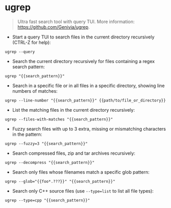 # ugrep

> Ultra fast search tool with query TUI.
> More information: <https://github.com/Genivia/ugrep>.

- Start a query TUI to search files in the current directory recursively (CTRL-Z for help):

`ugrep --query`

- Search the current directory recursively for files containing a regex search pattern:

`ugrep "{{search_pattern}}"`

- Search in a specific file or in all files in a specific directory, showing line numbers of matches:

`ugrep --line-number "{{search_pattern}}" {{path/to/file_or_directory}}`

- List the matching files in the current directory recursively:

`ugrep --files-with-matches "{{search_pattern}}"`

- Fuzzy search files with up to 3 extra, missing or mismatching characters in the pattern:

`ugrep --fuzzy=3 "{{search_pattern}}"`

- Search compressed files, zip and tar archives recursively:

`ugrep --decompress "{{search_pattern}}"`

- Search only files whose filenames match a specific glob pattern:

`ugrep --glob="{{foo*.???}}" "{{search_pattern}}"`

- Search only C++ source files (use `--type=list` to list all file types):

`ugrep --type=cpp "{{search_pattern}}"`
